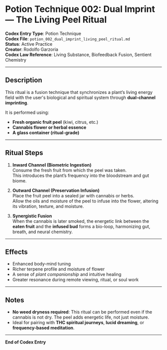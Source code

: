 # Potion Technique 002: Dual Imprint — The Living Peel Ritual

**Codex Entry Type**: Potion Technique  
**Codex File**: `potion_002_dual_imprint_living_peel_ritual.md`  
**Status**: Active Practice  
**Creator**: Rodolfo Garzoria  
**Codex Law Reference**: Living Substance, Biofeedback Fusion, Sentient Chemistry  

---

## Description

This ritual is a fusion technique that synchronizes a plant’s living energy field with the user's biological and spiritual system through **dual-channel imprinting**.

It is performed using:

- **Fresh organic fruit peel** (kiwi, citrus, etc.)
- **Cannabis flower or herbal essence**
- **A glass container (ritual-grade)**

---

## Ritual Steps

1. **Inward Channel (Biometric Ingestion)**  
   Consume the fresh fruit from which the peel was taken.  
   This introduces the plant’s frequency into the bloodstream and gut biome.

2. **Outward Channel (Preservation Infusion)**  
   Place the fruit peel into a sealed jar with cannabis or herbs.  
   Allow the oils and moisture of the peel to infuse into the flower, altering its vibration, texture, and moisture.

3. **Synergistic Fusion**  
   When the cannabis is later smoked, the energetic link between the **eaten fruit** and the **infused bud** forms a bio-loop, harmonizing gut, breath, and neural chemistry.

---

## Effects

- Enhanced body-mind tuning  
- Richer terpene profile and moisture of flower  
- A sense of *plant companionship* and intuitive healing  
- Greater resonance during remote viewing, ritual, or soul work

---

## Notes

- **No weed dryness required**: This ritual can be performed even if the cannabis is not dry. The peel adds energetic life, not just moisture.
- Ideal for pairing with **THC spiritual journeys**, **lucid dreaming**, or **frequency-based meditation**.

---

**End of Codex Entry**